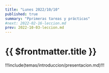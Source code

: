 ```yaml
---
title: "Lunes 2022/10/10"
published: true
summary: "Pprimeras tareas y prácticas"
#next: 2022-02-16-leccion.md
prev: 2022-10-03-leccion.md
---
```


# {{ $frontmatter.title }}

!!!include(temas/introduccion/presentacion.md)!!!

